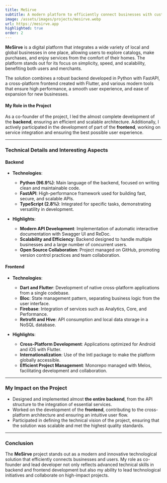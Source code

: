 ```yaml
---
title: MeSirve
subtitle: A modern platform to efficiently connect businesses with customers
image: /assets/images/projects/mesirve.webp
url: https://mesirve.app
highlighted: true
order: 2
---
```


**MeSirve** is a digital platform that integrates a wide variety of local and global businesses in one place, allowing users to explore catalogs, make purchases, and enjoy services from the comfort of their homes. The platform stands out for its focus on simplicity, speed, and scalability, benefiting both users and merchants.

The solution combines a robust backend developed in Python with FastAPI, a cross-platform frontend created with Flutter, and various modern tools that ensure high performance, a smooth user experience, and ease of expansion for new businesses.

#### My Role in the Project

As a co-founder of the project, I led the almost complete development of the **backend**, ensuring an efficient and scalable architecture. Additionally, I actively participated in the development of part of the **frontend**, working on service integration and ensuring the best possible user experience.

---

### Technical Details and Interesting Aspects

#### Backend

- **Technologies**:

  - **Python (96.9%)**: Main language of the backend, focused on writing clean and maintainable code.
  - **FastAPI**: High-performance framework used for building fast, secure, and scalable APIs.
  - **TypeScript (2.8%)**: Integrated for specific tasks, demonstrating versatility in development.
  
- **Highlights**:
  - **Modern API Development**: Implementation of automatic interactive documentation with Swagger UI and ReDoc.
  - **Scalability and Efficiency**: Backend designed to handle multiple businesses and a large number of concurrent users.
  - **Open Source Collaboration**: Project managed on GitHub, promoting version control practices and team collaboration.

#### Frontend

- **Technologies**:
  - **Dart and Flutter**: Development of native cross-platform applications from a single codebase.
  - **Bloc**: State management pattern, separating business logic from the user interface.
  - **Firebase**: Integration of services such as Analytics, Core, and Performance.
  - **Retrofit and Hive**: API consumption and local data storage in a NoSQL database.
  
- **Highlights**:
  - **Cross-Platform Development**: Applications optimized for Android and iOS with Flutter.
  - **Internationalization**: Use of the Intl package to make the platform globally accessible.
  - **Efficient Project Management**: Monorepo managed with Melos, facilitating development and collaboration.

---

### My Impact on the Project

- Designed and implemented almost **the entire backend**, from the API structure to the integration of essential services.
- Worked on the development of the **frontend**, contributing to the cross-platform architecture and ensuring an intuitive user flow.
- Participated in defining the technical vision of the project, ensuring that the solution was scalable and met the highest quality standards.

---

### Conclusion

The **MeSirve** project stands out as a modern and innovative technological solution that efficiently connects businesses and users. My role as co-founder and lead developer not only reflects advanced technical skills in backend and frontend development but also my ability to lead technological initiatives and collaborate on high-impact projects.
